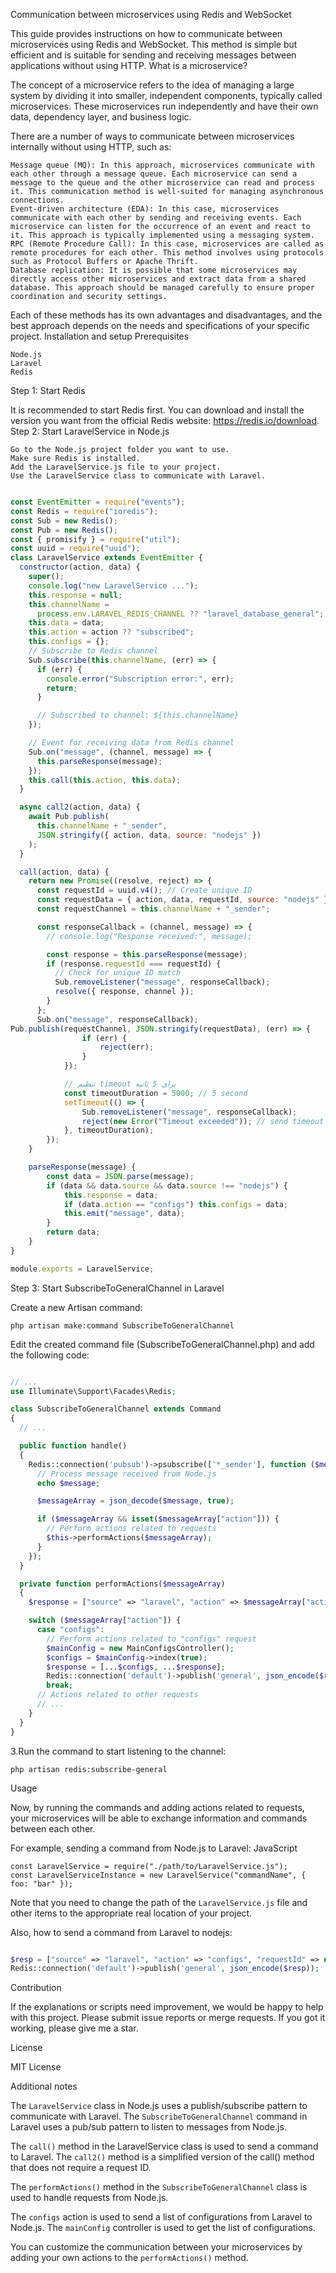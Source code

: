Communication between microservices using Redis and WebSocket

This guide provides instructions on how to communicate between microservices using Redis and WebSocket. This method is simple but efficient and is suitable for sending and receiving messages between applications without using HTTP.
What is a microservice?

The concept of a microservice refers to the idea of managing a large system by dividing it into smaller, independent components, typically called microservices. These microservices run independently and have their own data, dependency layer, and business logic.

There are a number of ways to communicate between microservices internally without using HTTP, such as:

    Message queue (MQ): In this approach, microservices communicate with each other through a message queue. Each microservice can send a message to the queue and the other microservice can read and process it. This communication method is well-suited for managing asynchronous connections.
    Event-driven architecture (EDA): In this case, microservices communicate with each other by sending and receiving events. Each microservice can listen for the occurrence of an event and react to it. This approach is typically implemented using a messaging system.
    RPC (Remote Procedure Call): In this case, microservices are called as remote procedures for each other. This method involves using protocols such as Protocol Buffers or Apache Thrift.
    Database replication: It is possible that some microservices may directly access other microservices and extract data from a shared database. This approach should be managed carefully to ensure proper coordination and security settings.

Each of these methods has its own advantages and disadvantages, and the best approach depends on the needs and specifications of your specific project.
Installation and setup
Prerequisites

    Node.js
    Laravel
    Redis

Step 1: Start Redis

It is recommended to start Redis first. You can download and install the version you want from the official Redis website: https://redis.io/download.
Step 2: Start LaravelService in Node.js

    Go to the Node.js project folder you want to use.
    Make sure Redis is installed.
    Add the LaravelService.js file to your project.
    Use the LaravelService class to communicate with Laravel.

```JavaScript

const EventEmitter = require("events");
const Redis = require("ioredis");
const Sub = new Redis();
const Pub = new Redis();
const { promisify } = require("util");
const uuid = require("uuid");
class LaravelService extends EventEmitter {
  constructor(action, data) {
    super();
    console.log("new LaravelService ...");
    this.response = null;
    this.channelName =
      process.env.LARAVEL_REDIS_CHANNEL ?? "laravel_database_general";
    this.data = data;
    this.action = action ?? "subscribed";
    this.configs = {};
    // Subscribe to Redis channel
    Sub.subscribe(this.channelName, (err) => {
      if (err) {
        console.error("Subscription error:", err);
        return;
      }

      // Subscribed to channel: ${this.channelName}
    });

    // Event for receiving data from Redis channel
    Sub.on("message", (channel, message) => {
      this.parseResponse(message);
    });
    this.call(this.action, this.data);
  }

  async call2(action, data) {
    await Pub.publish(
      this.channelName + "_sender",
      JSON.stringify({ action, data, source: "nodejs" })
    );
  }

  call(action, data) {
    return new Promise((resolve, reject) => {
      const requestId = uuid.v4(); // Create unique ID
      const requestData = { action, data, requestId, source: "nodejs" };
      const requestChannel = this.channelName + "_sender";

      const responseCallback = (channel, message) => {
        // console.log("Response received:", message);

        const response = this.parseResponse(message);
        if (response.requestId === requestId) {
          // Check for unique ID match
          Sub.removeListener("message", responseCallback);
          resolve({ response, channel });
        }
      };
      Sub.on("message", responseCallback);
Pub.publish(requestChannel, JSON.stringify(requestData), (err) => {
                if (err) {
                    reject(err);
                }
            });

            // تنظیم timeout برای 5 ثانیه
            const timeoutDuration = 5000; // 5 second
            setTimeout(() => {
                Sub.removeListener("message", responseCallback);
                reject(new Error("Timeout exceeded")); // send timeout expection
            }, timeoutDuration);
        });
    }

    parseResponse(message) {
        const data = JSON.parse(message);
        if (data && data.source && data.source !== "nodejs") {
            this.response = data;
            if (data.action == "configs") this.configs = data;
            this.emit("message", data);
        }
        return data;
    }
}

module.exports = LaravelService;
```
Step 3: Start SubscribeToGeneralChannel in Laravel

  Create a new Artisan command:

    php artisan make:command SubscribeToGeneralChannel

  Edit the created command file (SubscribeToGeneralChannel.php) and add the following code:

```PHP

// ...
use Illuminate\Support\Facades\Redis;

class SubscribeToGeneralChannel extends Command
{
  // ...

  public function handle()
  {
    Redis::connection('pubsub')->psubscribe(['*_sender'], function ($message) {
      // Process message received from Node.js
      echo $message;

      $messageArray = json_decode($message, true);

      if ($messageArray && isset($messageArray["action"])) {
        // Perform actions related to requests
        $this->performActions($messageArray);
      }
    });
  }

  private function performActions($messageArray)
  {
    $response = ["source" => "laravel", "action" => $messageArray["action"], "requestId" => $messageArray["requestId"] ?? null];

    switch ($messageArray["action"]) {
      case "configs":
        // Perform actions related to "configs" request
        $mainConfig = new MainConfigsController();
        $configs = $mainConfig->index(true);
        $response = [...$configs, ...$response];
        Redis::connection('default')->publish('general', json_encode($response));
        break;
      // Actions related to other requests
      // ...
    }
  }
}
```
3.Run the command to start listening to the channel:

    php artisan redis:subscribe-general

Usage

Now, by running the commands and adding actions related to requests, your microservices will be able to exchange information and commands between each other.

For example, sending a command from Node.js to Laravel:
JavaScript

    const LaravelService = require("./path/to/LaravelService.js");
    const LaravelServiceInstance = new LaravelService("commandName", { foo: "bar" });
Note that you need to change the path of the ```LaravelService.js``` file and other items to the appropriate real location of your project.

Also, how to send a command from Laravel to nodejs:
```PHP

$resp = ["source" => "laravel", "action" => "configs", "requestId" => null, ...$configs];
Redis::connection('default')->publish('general', json_encode($resp));
```
Contribution

If the explanations or scripts need improvement, we would be happy to help with this project. Please submit issue reports or merge requests. If you got it working, please give me a star.

License

MIT License

Additional notes

The ```LaravelService``` class in Node.js uses a publish/subscribe pattern to communicate with Laravel. The ```SubscribeToGeneralChannel``` command in Laravel uses a pub/sub pattern to listen to messages from Node.js.

The ```call()``` method in the LaravelService class is used to send a command to Laravel. The ```call2()``` method is a simplified version of the call() method that does not require a request ID.

The ```performActions()``` method in the ```SubscribeToGeneralChannel``` class is used to handle requests from Node.js.

The ```configs``` action is used to send a list of configurations from Laravel to Node.js. The ```mainConfig``` controller is used to get the list of configurations.

You can customize the communication between your microservices by adding your own actions to the ```performActions()``` method.
